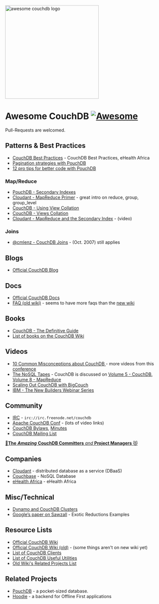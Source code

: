 <p>
  <br>
  <img width="300" src="https://rawgit.com/quangv/awesome-couchdb/master/logo--couch.png" alt="awesome couchdb logo">
  <br>
</p>

# Awesome CouchDB [![Awesome](https://cdn.rawgit.com/sindresorhus/awesome/d7305f38d29fed78fa85652e3a63e154dd8e8829/media/badge.svg)](https://github.com/sindresorhus/awesome)

Pull-Requests are welcomed.

## Patterns & Best Practices

- [CouchDB Best Practices](http://ehealthafrica.github.io/couchdb-best-practices/) - CouchDB Best Practices, eHealth Africa
- [Pagination strategies with PouchDB ](https://pouchdb.com/2014/04/14/pagination-strategies-with-pouchdb.html)
- [12 pro tips for better code with PouchDB](https://pouchdb.com/2014/06/17/12-pro-tips-for-better-code-with-pouchdb.html)


### Map/Reduce

- [PouchDB - Secondary Indexes](https://pouchdb.com/2014/05/01/secondary-indexes-have-landed-in-pouchdb.html)
- [Cloudant - MapReduce Primer](https://cloudant.com/blog/mapreduce-from-the-basics-to-the-actually-useful/#.WIDBfRsrKUl) - great intro on reduce, group, group_level
- [CouchDB - Using View Collation](http://docs.couchdb.org/en/2.0.0/couchapp/views/joins.html#using-view-collation)
- [CouchDB - Views Collation](http://docs.couchdb.org/en/2.0.0/couchapp/views/collation.html)
- [Cloudant - MapReduce and the Secondary Index](https://developer.ibm.com/clouddataservices/docs/cloudant/get-started/mapreduce-and-the-secondary-index/) - (video)


### Joins

- [@cmlenz - CouchDB Joins](http://www.cmlenz.net/archives/2007/10/couchdb-joins) - (Oct. 2007) still applies


## Blogs

- [Official CouchDB Blog](https://blog.couchdb.org/)


## Docs

- [Official CouchDB Docs](http://docs.couchdb.org/)
- [FAQ (old wiki)](https://wiki.apache.org/couchdb/Frequently_asked_questions) - seems to have more faqs than the [new wiki](https://cwiki.apache.org/confluence/display/COUCHDB/Frequently+Asked+Questions)

## Books

- [CouchDB - The Definitive Guide](http://guide.couchdb.org/)
- [List of books on the CouchDB Wiki](https://cwiki.apache.org/confluence/display/COUCHDB/Books)


## Videos

- [10 Common Misconceptions about CouchDB ](https://www.youtube.com/watch?v=BKQ9kXKoHS810) - more videos from this [conference](http://conf.couchdb.org/)
- [The NoSQL Tapes](http://nosqltapes.com) - CouchDB is discussed on [Volume 5 - CouchDB](http://nosqltapes.com/video/hoffman-and-kocoloski-on-cloudant-and-couchdb), [Volume 8 - MapReduce](http://nosqltapes.com/video/understanding-mapreduce-with-mike-miller)
- [Scaling Out CouchDB with BigCouch](http://www.oreilly.com/pub/e/1760)
- [IBM - The New Builders Webinar Series](https://event.on24.com/eventRegistration/EventLobbyServlet?target=reg20.jsp&partnerref=cdc&eventid=1240121&sessionid=1&key=9E23B44802902EAD0BB2603F0434742E&regTag=35370&sourcepage=register)


## Community

- [IRC](http://webchat.freenode.net/?channels=couchdb) - `irc://irc.freenode.net/couchdb`
- [Apache CouchDB Conf](http://conf.couchdb.org/) - (lots of video links)
- [CouchDB Bylaws](http://couchdb.apache.org/bylaws.html), [Minutes](https://whimsy.apache.org/board/minutes/CouchDB.html)
- [CouchDB Mailing List](https://mail-archives.apache.org/mod_mbox/couchdb-user/)

[:star2:**The** ***Amazing*** **CouchDB Committers** *and* **Project Managers** :heart_eyes_cat:](http://people.apache.org/committers-by-project.html#couchdb) 


## Companies

- [Cloudant](https://cloudant.com/) - distributed database as a service (DBaaS)
- [Couchbase](https://www.couchbase.com/) - NoSQL Database
- [eHealth Africa](https://github.com/eHealthAfrica) - eHealth Africa


## Misc/Technical

- [Dynamo and CouchDB Clusters](https://web.archive.org/web/20160311144130/https://cloudant.com/blog/dynamo-and-couchdb-clusters/#.WIEp4xsrKUk)
- [Google’s paper on Sawzall](http://research.google.com/archive/sawzall.html) - Exotic Reductions Examples


## Resource Lists

- [Official CouchDB Wiki](https://cwiki.apache.org/confluence/display/COUCHDB/Apache+CouchDB+Wiki)
- [Official CouchDB Wiki (old)](https://wiki.apache.org/couchdb/) - (some things aren't on new wiki yet)
- [List of CouchDB Clients](https://cwiki.apache.org/confluence/display/COUCHDB/CouchDB+clients)
- [List of CouchDB Useful Utilities](https://cwiki.apache.org/confluence/display/COUCHDB/Useful+utilities)
- [Old Wiki's Related Projects List](https://wiki.apache.org/couchdb/Related_Projects)


## Related Projects

- [PouchDB](https://pouchdb.com/) - a pocket-sized database.
- [Hoodie](http://hood.ie/) - a backend for Offline First applications
